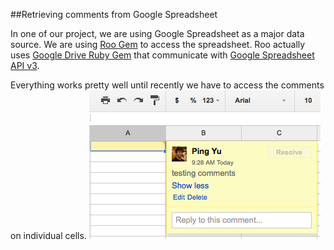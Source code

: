 ##Retrieving comments from Google Spreadsheet

In one of our project, we are using Google Spreadsheet as a major data source. We are using [Roo Gem](https://github.com/Empact/roo) to access the spreadsheet. Roo actually uses [Google Drive Ruby Gem](https://github.com/gimite/google-drive-ruby) that communicate with [Google Spreadsheet API v3](https://developers.google.com/google-apps/spreadsheets/#working_with_cell-based_feeds).

Everything works pretty well until recently we have to access the comments on individual cells. 
![cell_comment](/comments.png "Cell Comment")

